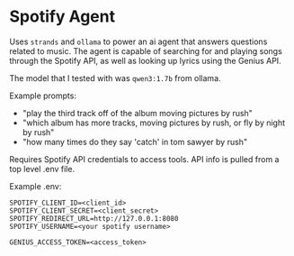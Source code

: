# Spotify Agent

Uses `strands` and `ollama` to power an ai agent that answers questions related to music. The agent is capable of searching for and playing songs through the Spotify API, as well as looking up lyrics using the Genius API.

The model that I tested with was `qwen3:1.7b` from ollama.

Example prompts:
  * "play the third track off of the album moving pictures by rush"
  * "which album has more tracks, moving pictures by rush, or fly by night by rush"
  * "how many times do they say 'catch' in tom sawyer by rush"

Requires Spotify API credentials to access tools. API info is pulled from a top level .env file.

Example .env:

```
SPOTIFY_CLIENT_ID=<client_id>
SPOTIFY_CLIENT_SECRET=<client_secret>
SPOTIFY_REDIRECT_URL=http://127.0.0.1:8080
SPOTIFY_USERNAME=<your spotify username>

GENIUS_ACCESS_TOKEN=<access_token>
```
